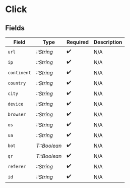 # Click


## Fields

| Field              | Type               | Required           | Description        |
| ------------------ | ------------------ | ------------------ | ------------------ |
| `url`              | *::String*         | :heavy_check_mark: | N/A                |
| `ip`               | *::String*         | :heavy_check_mark: | N/A                |
| `continent`        | *::String*         | :heavy_check_mark: | N/A                |
| `country`          | *::String*         | :heavy_check_mark: | N/A                |
| `city`             | *::String*         | :heavy_check_mark: | N/A                |
| `device`           | *::String*         | :heavy_check_mark: | N/A                |
| `browser`          | *::String*         | :heavy_check_mark: | N/A                |
| `os`               | *::String*         | :heavy_check_mark: | N/A                |
| `ua`               | *::String*         | :heavy_check_mark: | N/A                |
| `bot`              | *T::Boolean*       | :heavy_check_mark: | N/A                |
| `qr`               | *T::Boolean*       | :heavy_check_mark: | N/A                |
| `referer`          | *::String*         | :heavy_check_mark: | N/A                |
| `id`               | *::String*         | :heavy_check_mark: | N/A                |